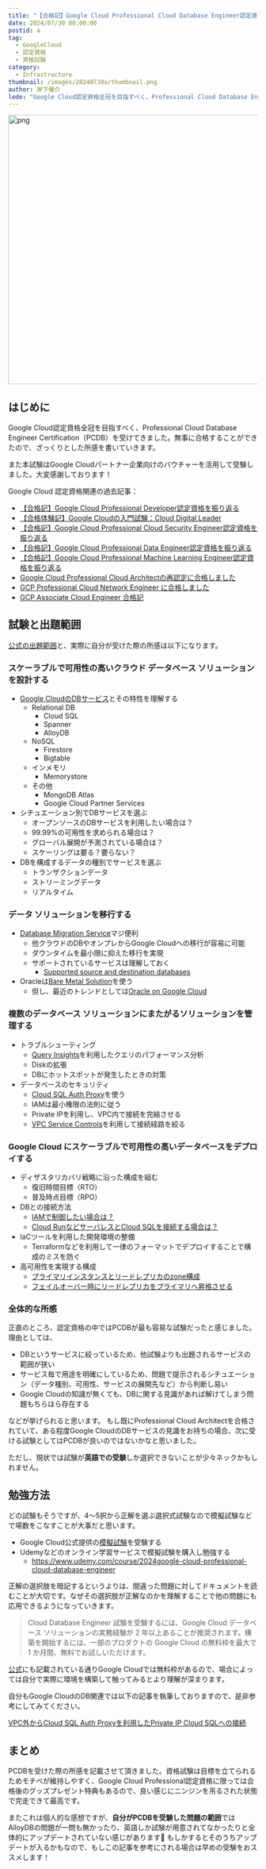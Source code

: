 ```yaml
---
title: "【合格記】Google Cloud Professional Cloud Database Engineer認定資格を振り返る"
date: 2024/07/30 00:00:00
postid: a
tag:
  - GoogleCloud
  - 認定資格
  - 資格試験
category:
  - Infrastructure
thumbnail: /images/20240730a/thumbnail.png
author: 岸下優介
lede: "Google Cloud認定資格全冠を目指すべく、Professional Cloud Database Engineer Certification（PCDB）を受けてきました。無事に合格することができたので、本記事ではざっくりとした所感を書いていきたいと思います。"
---
```

<img src="/images/20240730a/image.png" alt="png" width="544" height="543" loading="lazy">

## はじめに

Google Cloud認定資格全冠を目指すべく、Professional Cloud Database Engineer Certification（PCDB）を受けてきました。無事に合格することができたので、ざっくりとした所感を書いていきます。

また本試験はGoogle Cloudパートナー企業向けのバウチャーを活用して受験しました。大変感謝しております！

Google Cloud 認定資格関連の過去記事：

- [【合格記】Google Cloud Professional Developer認定資格を振り返る](/articles/20240117a/)
- [【合格体験記】Google Cloudの入門試験：Cloud Digital Leader](/articles/20231226a/)
- [【合格記】Google Cloud Professional Cloud Security Engineer認定資格を振り返る](/articles/20230921a/)
- [【合格記】Google Cloud Professional Data Engineer認定資格を振り返る](/articles/20211013a/)
- [【合格記】Google Cloud Professional Machine Learning Engineer認定資格を振り返る](/articles/20220930a/)
- [Google Cloud Professional Cloud Architectの再認定に合格しました](/articles/20220411a/)
- [GCP Professional Cloud Network Engineer に合格しました](/articles/20200902/)
- [GCP Associate Cloud Engineer 合格記](/articles/20210625a/)

## 試験と出題範囲

[公式の出題範囲](https://cloud.google.com/learn/certification/cloud-database-engineer?hl=ja)と、実際に自分が受けた際の所感は以下になります。

### スケーラブルで可用性の高いクラウド データベース ソリューションを設計する

- [Google CloudのDBサービス](https://cloud.google.com/products/databases?hl=ja)とその特性を理解する
    - Relational DB
        - Cloud SQL
        - Spanner
        - AlloyDB
    - NoSQL
        - Firestore
        - Bigtable
    - インメモリ
        - Memorystore
    - その他
        - MongoDB Atlas
        - Google Cloud Partner Services
- シチュエーション別でDBサービスを選ぶ
    - オープンソースのDBサービスを利用したい場合は？
    - 99.99%の可用性を求められる場合は？
    - グローバル展開が予測されている場合は？
    - スケーリングは要る？要らない？
- DBを構成するデータの種別でサービスを選ぶ
    - トランザクションデータ
    - ストリーミングデータ
    - リアルタイム

### データ ソリューションを移行する

- [Database Migration Service](https://cloud.google.com/database-migration/docs/overview)マジ便利
    - 他クラウドのDBやオンプレからGoogle Cloudへの移行が容易に可能
    - ダウンタイムを最小限に抑えた移行を実現
    - サポートされているサービスは理解しておく
        - [Supported source and destination databases](https://cloud.google.com/database-migration/docs/supported-databases#mysql)
- Oracleは[Bare Metal Solution](https://cloud.google.com/bare-metal?hl=ja)を使う
    - 但し、最近のトレンドとしては[Oracle on Google Cloud](https://cloud.google.com/solutions/oracle?hl=ja)

### 複数のデータベース ソリューションにまたがるソリューションを管理する

- トラブルシューティング
    - [Query Insights](https://cloud.google.com/sql/docs/postgres/using-query-insights?hl=ja)を利用したクエリのパフォーマンス分析
    - Diskの拡張
    - DBにホットスポットが発生したときの対策
- データベースのセキュリティ
    - [Cloud SQL Auth Proxy](https://cloud.google.com/sql/docs/mysql/sql-proxy?hl=ja)を使う
    - IAMは最小権限の法則に従う
    - Private IPを利用し、VPC内で接続を完結させる
    - [VPC Service Controls](https://cloud.google.com/vpc-service-controls/docs/overview?hl=ja)を利用して接続経路を絞る

### Google Cloud にスケーラブルで可用性の高いデータベースをデプロイする

- ディザスタリカバリ戦略に沿った構成を組む
    - 復旧時間目標（RTO）
    - 普及時点目標（RPO）
- DBとの接続方法
    - [IAMで制御したい場合は？](https://cloud.google.com/sql/docs/postgres/iam-authentication?hl=ja)
    - [Cloud RunなどサーバレスとCloud SQLを接続する場合は？](https://cloud.google.com/sql/docs/sqlserver/connect-instance-cloud-functions?hl=ja)
- IaCツールを利用した開発環境の整備
    - Terraformなどを利用して一律のフォーマットでデプロイすることで構成のミスを防ぐ
- 高可用性を実現する構成
    - [プライマリインスタンスとリードレプリカのzone構成]()
    - [フェイルオーバー時にリードレプリカをプライマリへ昇格させる](https://cloud.google.com/sql/docs/mysql/replication/cross-region-replicas?hl=ja)

### 全体的な所感

正直のところ、認定資格の中ではPCDBが最も容易な試験だったと感じました。理由としては、

- DBというサービスに絞っているため、他試験よりも出題されるサービスの範囲が狭い
- サービス毎で用途を明確にしているため、問題で提示されるシチュエーション（データ種別、可用性、サービスの展開先など）から判断し易い
- Google Cloudの知識が無くても、DBに関する見識があれば解けてしまう問題もちらほら存在する

などが挙げられると思います。
もし既にProfessional Cloud Architectを合格されていて、ある程度Google CloudのDBサービスの見識をお持ちの場合、次に受ける試験としてはPCDBが良いのではないかなと思いました。

ただし、現状では試験が**英語での受験**しか選択できないことが少々ネックかもしれません。

## 勉強方法

どの試験もそうですが、4～5択から正解を選ぶ選択式試験なので模擬試験などで場数をこなすことが大事だと思います。

- Google Cloud公式提供の[模擬試験](https://docs.google.com/forms/d/e/1FAIpQLSe55cAg8a3NzgV_QCJ2_F75NAyE44Z-XuVB6oPJXaWnI5UBIQ/viewform?hl=ja)を受験する
- Udemyなどのオンライン学習サービスで模擬試験を購入し勉強する
    - https://www.udemy.com/course/2024google-cloud-professional-cloud-database-engineer

正解の選択肢を暗記するというよりは、間違った問題に対してドキュメントを読むことが大切です。なぜその選択肢が正解なのかを理解することで他の問題にも応用できるようになっていきます。

> Cloud Database Engineer 試験を受験するには、Google Cloud データベース ソリューションの実務経験が 2 年以上あることが推奨されます。構築を開始するには、一部のプロダクトの Google Cloud の無料枠を最大で 1 か月間、無料でお試しいただけます。

[公式](https://cloud.google.com/learn/certification/cloud-database-engineer?hl=ja)にも記載されている通りGoogle Cloudでは無料枠があるので、場合によっては自分で実際に環境を構築して触ってみるとより理解が深まります。

自分もGoogle CloudのDB関連では以下の記事を執筆しておりますので、是非参考にしてみてください。

[VPC外からCloud SQL Auth Proxyを利用したPrivate IP Cloud SQLへの接続](https://future-architect.github.io/articles/20231019a/)

## まとめ

PCDBを受けた際の所感を記載させて頂きました。資格試験は目標を立てられるためモチベが維持しやすく、Google Cloud Professional認定資格に限っては合格後のグッズプレゼント特典もあるので、良い感じにニンジンを吊るされた状態で完走できて最高です。

またこれは個人的な感想ですが、**自分がPCDBを受験した問題の範囲**ではAlloyDBの問題が一問も無かったり、英語しか試験が用意されてなかったりと全体的にアップデートされていない感じがあります🫠
もしかするとそのうちアップデートが入るかもなので、もしこの記事を参考にされる場合は早めの受験をおススメします！

